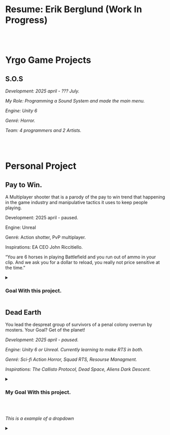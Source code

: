 <h1>Resume: Erik Berglund (Work In Progress)</h1>
<br>
<br>
<h1> Yrgo Game Projects </h1>
  <h2> S.O.S </h2>
    <p> <em> Development: 2025 april - ??? July. </em> </p>
    <p> <em> My Role: Programming a Sound System and made the main menu. </em> </p>
    <p> <em> Engine: Unity 6 </em> </p>
    <p> <em> Genré: Horror. </em> </p>
    <p> <em> Team: 4 programmers and 2 Artists. </em> </p>
<br>
<br>

<h1> Personal Project </h1>

<h2> Pay to Win. </h2>
    <p> A Multiplayer shooter that is a parody of the pay to win trend that happening in the game industry and manipulative tactics it uses to keep people playing. </p>
    <p> Development: 2025 april - paused. </p>
    <p> Engine: Unreal </p>
    <p> Genré: Action shotter, PvP multiplayer. </p>
    <p> Inspirations: EA CEO John Riccitiello. </p>
    <p> “You are 6 horses in playing Battlefield and you run out of ammo in your clip. And we ask you for a dollar to reload, you really not price sensitive at the time.”
    
  <details>
    <summary> <h3> Goal With this project. </h3> </summary>
    <p> <em> - Gain a deaper understanding of how Unreals multiplayer system works. </em> </p>
    <p> <em> - Deepen my understanding of C++ and make as much of the project in C++ as possible. </em> </p>
    <br>
  </details>

<h2> Dead Earth </h2>
    <p> You lead the despreat group of survivors of a penal colony overrun by mosters. Your Goal? Get of the planet! </p>
    <p> <em> Development: 2025 april - paused. </em> </p>
    <p> <em> Engine: Unity 6 or Unreal. Currently learning to make RTS in both. </em> </p>
    <p> <em> Genré: Sci-fi Action Horror, Squad RTS, Resourse Managment. </em> </p>
    <p> <em> Inspirations: The Callisto Protocol, Dead Space, Aliens Dark Descent. </em> </p>
    
  <details>
    <summary> <h3> My Goal With this project. </h3> </summary>
        <p> <em> - Gain a deaper understanding of how AI works and learn how to make it with diffrent systems. </em> </p>
        <p> <em> - Examples: Simple States, Behavior, Behavior trees, GOAP. </em> </p>
        <p> <em> - Make a System/Factory that lets me quickly pieces together rooms. </em> </p>
        <p> <em> - Deepen my understanding of how Music, Sound and Ambience can be used to effect the feeling of a game. </em> </p>
        <p> <em> - Make my own 3d assets for Environment, Characters, Items, Animations. </em> </p>
    <br>
  </details>
    
<br>
<br>
<p> <em> This is a example of a dropdown  </em> </p>

<details>
<summary></summary>
  <pre>


  Test


  <br></pre>
</details>

<body>
<body/>


